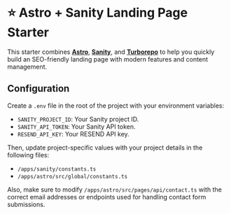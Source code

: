 # ⭐ Astro + Sanity Landing Page Starter

This starter combines [**Astro**](https://astro.build/), [**Sanity**](https://www.sanity.io/), and [**Turborepo**](https://turborepo.com/) to help you quickly build an SEO-friendly landing page with modern features and content management.

## Configuration

Create a `.env` file in the root of the project with your environment variables:

- `SANITY_PROJECT_ID`: Your Sanity project ID.
- `SANITY_API_TOKEN`: Your Sanity API token.
- `RESEND_API_KEY`: Your RESEND API key.

Then, update project-specific values with your project details in the following files:

- `/apps/sanity/constants.ts`
- `/apps/astro/src/global/constants.ts`

Also, make sure to modify `/apps/astro/src/pages/api/contact.ts` with the correct email addresses or endpoints used for handling contact form submissions.
